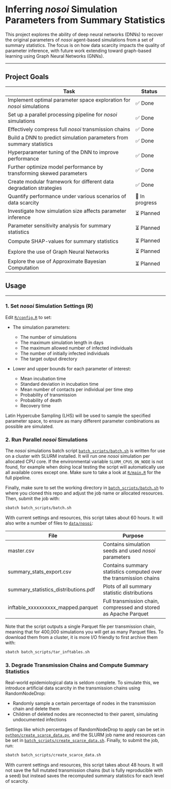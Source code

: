 # Inferring *nosoi* Simulation Parameters from Summary Statistics

This project explores the ability of deep neural networks (DNNs) to recover the
original parameters of *nosoi* agent-based simulations from a set of summary
statistics. The focus is on how data scarcity impacts the quality of parameter
inference, with future work extending toward graph-based learning using Graph
Neural Networks (GNNs).

---

## Project Goals

| Task                                                                  | Status         |
|-----------------------------------------------------------------------|----------------|
| Implement optimal parameter space exploration for *nosoi* simulations | ✅ Done        |
| Set up a parallel processing pipeline for *nosoi* simulations         | ✅ Done        |
| Effectively compress full *nosoi* transmission chains                 | ✅ Done        |
| Build a DNN to predict simulation parameters from summary statistics  | ✅ Done        |
| Hyperparameter tuning of the DNN to improve performance               | ✅ Done        |
| Further optimize model performance by transforming skewed parameters  | ✅ Done        |
| Create modular framework for different data degradation strategies    | ✅ Done        |
| Quantify performance under various scenarios of data scarcity         | 🔄 In progress |
| Investigate how simulation size affects parameter inference           | ⏳ Planned     |
| Parameter sensitivity analysis for summary statistics                 | ⏳ Planned     |
| Compute SHAP-values for summary statistics                            | ⏳ Planned     |
| Explore the use of Graph Neural Networks                              | ⏳ Planned     |
| Explore the use of Approximate Bayesian Computation                   | ⏳ Planned     |


## Usage

---

### 1. Set *nosoi* Simulation Settings (R)

Edit [`R/config.R`](R/config.R) to set:

* The simulation parameters:
    * The number of simulations
    * The maximum simulation length in days
    * The maximum allowed number of infected individuals
    * The number of initially infected individuals
    * The target output directory

* Lower and upper bounds for each parameter of interest:
    * Mean incubation time
    * Standard deviation in incubation time
    * Mean number of contacts per individual per time step
    * Probability of transmission
    * Probability of death
    * Recovery time

Latin Hypercube Sampling (LHS) will be used to sample the specified parameter
space, to ensure as many different parameter combinations as possible are
simulated.


### 2. Run Parallel *nosoi* Simulations

The *nosoi* simulations batch script
[`batch_scripts/batch.sh`](batch_scripts/batch.sh) is written for use on a
cluster with SLURM installed. It will run one *nosoi* simulation per allocated
CPU core. If the environmental variable `SLURM_CPUS_ON_NODE` is not found, for
example when doing local testing the script will automatically use all
available cores except one. Make sure to take a look at [`R/main.R`](R/main.R)
for the full pipeline.

Finally, make sure to set the working directory in
[`batch_scripts/batch.sh`](batch_scripts/batch.sh) to where you cloned this
repo and adjust the job name or allocated resources. Then, submit the job with:

```bash
sbatch batch_scripts/batch.sh
```

With current settings and resources, this script takes about 60 hours. It will
also write a number of files to [`data/nosoi`](data/nosoi):

| File                                 | Purpose                                                           |
|--------------------------------------|-------------------------------------------------------------------|
| master.csv                           | Contains simulation seeds and used *nosoi* parameters             |
| summary_stats_export.csv             | Contains summary statistics computed over the transmission chains |
| summary_statistics_distributions.pdf | Plots of all summary statistic distributions                      |
| inftable_xxxxxxxxxx_mapped.parquet   | Full transmission chain, compressed and stored as Apache Parquet  |

Note that the script outputs a single Parquet file per transmission chain,
meaning that for 400,000 simulations you will get as many Parquet files. To
download them from a cluster, it is more I/O friendly to first archive them
with:

```bash
sbatch batch_scripts/tar_inftables.sh
```


### 3. Degrade Transmission Chains and Compute Summary Statistics

Real-world epidemiological data is seldom complete. To simulate this, we
introduce artificial data scarcity in the transmission chains using
RandomNodeDrop:
* Randomly sample a certain percentage of nodes in the transmission chain and delete them
* Children of deleted nodes are reconnected to their parent, simulating undocumented infections

Settings like which percentages of RandomNodeDrop to apply can be set in
[`python/create_scarce_data.py`](python/create_scarce_data.py), and the SLURM
job name and resources can be set in
[`batch_scripts/create_scarce_data.sh`](batch_scripts/create_scarce_data.sh).
Finally, to submit the job, run:

```bash
sbatch batch_scripts/create_scarce_data.sh
```

With current settings and resources, this script takes about 48 hours. It will
not save the full mutated transmission chains (but is fully reproducible with a
seed) but instead saves the recomputed summary statistics for each level of
scarcity.
